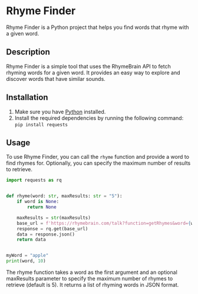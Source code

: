 # Rhyme Finder

Rhyme Finder is a Python project that helps you find words that rhyme with a given word.

## Description

Rhyme Finder is a simple tool that uses the RhymeBrain API to fetch rhyming words for a given word. It provides an easy way to explore and discover words that have similar sounds.

## Installation

1. Make sure you have [Python](https://www.python.org/) installed.
2. Install the required dependencies by running the following command:
    ```pip install requests```

## Usage

To use Rhyme Finder, you can call the `rhyme` function and provide a word to find rhymes for. Optionally, you can specify the maximum number of results to retrieve.

```python
import requests as rq


def rhyme(word: str, maxResults: str = "5"):
    if word is None:
        return None

    maxResults = str(maxResults)
    base_url = f'https://rhymebrain.com/talk?function=getRhymes&word={word}&maxResults={maxResults}'
    response = rq.get(base_url)
    data = response.json()
    return data


myWord = "apple"
print(word, 10)
```

The rhyme function takes a word as the first argument and an optional maxResults parameter to specify the maximum number of rhymes to retrieve (default is 5). It returns a list of rhyming words in JSON format.
